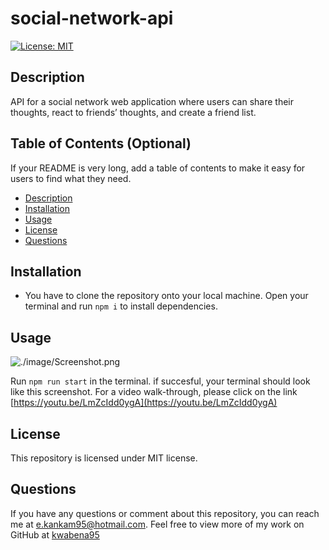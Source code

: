 # social-network-api

  [![License: MIT](https://img.shields.io/badge/License-MIT-yellow.svg)](https://opensource.org/licenses/MIT)

  ## Description
  API for a social network web application where users can share their thoughts, react to friends’ thoughts, and create a friend list.
    
  ## Table of Contents (Optional)
  If your README is very long, add a table of contents to make it easy for users to find what they need.
  * [Description](#description)
  * [Installation](#installation)
  * [Usage](#usage)
  * [License](#license)
  * [Questions](#questions)
 

   
    
  ## Installation
  * You have to clone the repository onto your local machine. Open your terminal and run `npm i` to install dependencies.
    
  ## Usage
  ![./image/Screenshot.png](./image/Screenshot.png)

  Run `npm run start` in the terminal. if succesful, your terminal should look like this screenshot.
  For a video walk-through, please click on the link [https://youtu.be/LmZcIdd0ygA](https://youtu.be/LmZcIdd0ygA)
  

  ## License
  This repository is licensed under MIT license.


  ## Questions
  If you have any questions or comment about this repository, you can reach me at [e.kankam95@hotmail.com](mailto:e.kankam95@hotmail.com).
  Feel free to view more of my work on GitHub at [kwabena95](https://github.com/kwabena95)
  
